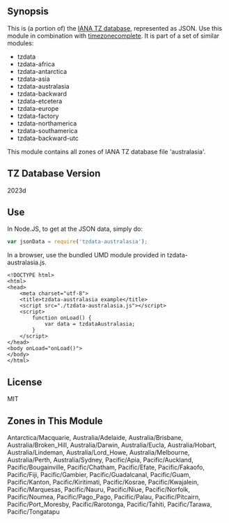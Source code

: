 
## Synopsis

This is (a portion of) the [IANA TZ database](https://www.iana.org/time-zones), represented as JSON. Use this module in combination with [timezonecomplete](https://www.npmjs.com/package/timezonecomplete).
It is part of a set of similar modules:
* tzdata
* tzdata-africa
* tzdata-antarctica
* tzdata-asia
* tzdata-australasia
* tzdata-backward
* tzdata-etcetera
* tzdata-europe
* tzdata-factory
* tzdata-northamerica
* tzdata-southamerica
* tzdata-backward-utc

This module contains all zones of IANA TZ database file 'australasia'.



## TZ Database Version

2023d

## Use

In Node.JS, to get at the JSON data, simply do:

```javascript
var jsonData = require('tzdata-australasia');
```

In a browser, use the bundled UMD module provided in tzdata-australasia.js.

```
<!DOCTYPE html>
<html>
<head>
    <meta charset="utf-8">
    <title>tzdata-australasia example</title>
    <script src="./tzdata-australasia.js"></script>
    <script>
        function onLoad() {
            var data = tzdataAustralasia;
        }
    </script>
</head>
<body onLoad="onLoad()">
</body>
</html>
```

## License

MIT

## Zones in This Module

Antarctica/Macquarie, Australia/Adelaide, Australia/Brisbane, Australia/Broken_Hill, Australia/Darwin, Australia/Eucla, Australia/Hobart, Australia/Lindeman, Australia/Lord_Howe, Australia/Melbourne, Australia/Perth, Australia/Sydney, Pacific/Apia, Pacific/Auckland, Pacific/Bougainville, Pacific/Chatham, Pacific/Efate, Pacific/Fakaofo, Pacific/Fiji, Pacific/Gambier, Pacific/Guadalcanal, Pacific/Guam, Pacific/Kanton, Pacific/Kiritimati, Pacific/Kosrae, Pacific/Kwajalein, Pacific/Marquesas, Pacific/Nauru, Pacific/Niue, Pacific/Norfolk, Pacific/Noumea, Pacific/Pago_Pago, Pacific/Palau, Pacific/Pitcairn, Pacific/Port_Moresby, Pacific/Rarotonga, Pacific/Tahiti, Pacific/Tarawa, Pacific/Tongatapu
